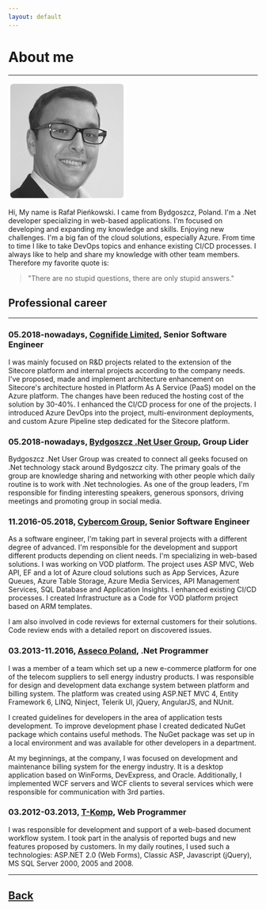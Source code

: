 ```yaml
---
layout: default
---
```


# About me 
___

![myself](/content/images/me.png)

Hi,
My name is Rafał Pieńkowski. I came from Bydgoszcz, Poland. I'm a .Net developer specializing in web-based applications. I'm focused on developing and expanding my knowledge and skills. Enjoying new challenges. 
I'm a big fan of the cloud solutions, especially Azure. From time to time I like to take DevOps topics and enhance existing CI/CD processes. 
I always like to help and share my knowledge with other team members. Therefore my favorite quote is:
> "There are no stupid questions, there are only stupid answers."

## Professional career
___

### 05.2018-nowadays, [Cognifide Limited](https://www.cognifide.com/), Senior Software Engineer
I was mainly focused on R&D projects related to the extension of the Sitecore platform and internal projects according to the company needs.
I've proposed, made and implement architecture enhancement on Sitecore's architecture hosted in Platform As A Service (PaaS) model on the Azure platform. The changes have been reduced the hosting cost of the solution by 30-40%.
I enhanced the CI/CD process for one of the projects. I introduced Azure DevOps into the project, multi-environment deployments, and custom Azure Pipeline step dedicated for the Sitecore platform.

### 05.2018-nowadays, [Bydgoszcz .Net User Group](https://www.facebook.com/Bydgoszcz-Net-User-Group-1008732075973110/), Group Lider
Bydgoszcz .Net User Group was created to connect all geeks focused on .Net technology stack around Bydgoszcz city. The primary goals of the group are knowledge sharing and networking with other people which daily routine is to work with .Net technologies.
As one of the group leaders, I'm responsible for finding interesting speakers, generous sponsors, driving meetings and promoting group in social media.

### 11.2016-05.2018, [Cybercom Group](https://www.cybercom.com/), Senior Software Engineer 
As a software engineer, I'm taking part in several projects with a different degree of advanced. I'm responsible for the development and support different products depending on client needs. I'm specializing in web-based solutions. I was working on VOD platform. The project uses ASP MVC, Web API, EF and a lot of Azure cloud solutions such as App Services, Azure Queues, Azure Table Storage, Azure Media Services, API Management Services, SQL Database and Application Insights. I enhanced existing CI/CD processes. I created Infrastructure as a Code for VOD platform project based on ARM templates.

I am also involved in code reviews for external customers for their solutions. Code review ends with a detailed report on discovered issues.

### 03.2013-11.2016, [Asseco Poland](https://pl.asseco.com/en/), .Net Programmer
I was a member of a team which set up a new e-commerce platform for one of the telecom suppliers to sell energy industry products. I was responsible for design and development data exchange system between platform and billing system. The platform was created using ASP.NET MVC 4, Entity Framework 6, LINQ, Ninject, Telerik UI, jQuery, AngularJS, and NUnit.

I created guidelines for developers in the area of application tests development. To improve development phase I created dedicated NuGet package which contains useful methods. The NuGet package was set up in a local environment and was available for other developers in a department.

At my beginnings, at the company, I was focused on development and maintenance billing system for the energy industry. It is a desktop application based on WinForms, DevExpress, and Oracle. Additionally, I implemented WCF servers and WCF clients to several services which were responsible for communication with 3rd parties.

### 03.2012-03.2013, [T-Komp](http://www.tkomp.pl/lang-en.html), Web Programmer
I was responsible for development and support of a web-based document workflow system. I took part in the analysis of reported bugs and new features proposed by customers.
In my daily routines, I used such a technologies: ASP.NET 2.0 (Web Forms), Classic ASP, Javascript (jQuery), MS SQL Server 2000, 2005 and 2008.

___

## [Back](/)